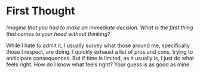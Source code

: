 # First Thought
*Imagine that you had to make an immediate decision. What is the first thing that comes to your head without thinking?*

While I hate to admit it, I usually survey what those around me, specifically those I respect, are doing. I quickly exhaust a list of pros and cons, trying to aniticipate consequences. But if time is limited, as it usually is, I just do what feels right. How do I know what feels right? Your guess is as good as mine.
